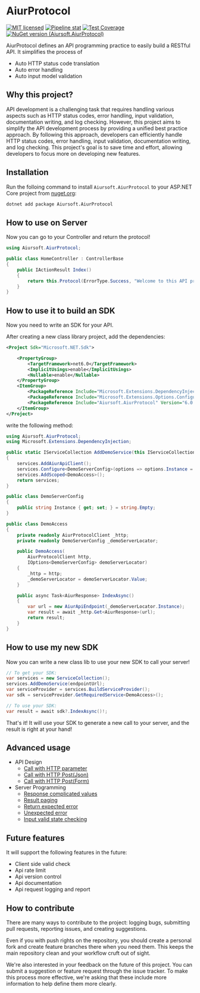 # AiurProtocol

[![MIT licensed](https://img.shields.io/badge/license-MIT-blue.svg)](https://gitlab.aiursoft.cn/aiursoft/aiurprotocol/-/blob/master/LICENSE)
[![Pipeline stat](https://gitlab.aiursoft.cn/aiursoft/aiurprotocol/badges/master/pipeline.svg)](https://gitlab.aiursoft.cn/aiursoft/aiurprotocol/-/pipelines)
[![Test Coverage](https://gitlab.aiursoft.cn/aiursoft/aiurprotocol/badges/master/coverage.svg)](https://gitlab.aiursoft.cn/aiursoft/aiurprotocol/-/pipelines)
[![NuGet version (Aiursoft.AiurProtocol)](https://img.shields.io/nuget/v/Aiursoft.AiurProtocol.svg)](https://www.nuget.org/packages/Aiursoft.AiurProtocol/)

AiurProtocol defines an API programming practice to easily build a RESTful API. It simplifies the process of 

* Auto HTTP status code translation
* Auto error handling
* Auto input model validation

## Why this project?

API development is a challenging task that requires handling various aspects such as HTTP status codes, error handling, input validation, documentation writing, and log checking. However, this project aims to simplify the API development process by providing a unified best practice approach. By following this approach, developers can efficiently handle HTTP status codes, error handling, input validation, documentation writing, and log checking. This project's goal is to save time and effort, allowing developers to focus more on developing new features.

## Installation

Run the folloing command to install `Aiursoft.AiurProtocol` to your ASP.NET Core project from [nuget.org](https://www.nuget.org/packages/Aiursoft.AiurProtocol/):

```bash
dotnet add package Aiursoft.AiurProtocol
```

## How to use on Server

Now you can go to your Controller and return the protocol!

```csharp
using Aiursoft.AiurProtocol;

public class HomeController : ControllerBase
{
    public IActionResult Index()
    {
        return this.Protocol(ErrorType.Success, "Welcome to this API project!");
    }
}
```

## How to use it to build an SDK

Now you need to write an SDK for your API.

After creating a new class library project, add the dependencies:

```xml
<Project Sdk="Microsoft.NET.Sdk">

    <PropertyGroup>
        <TargetFramework>net6.0</TargetFramework>
        <ImplicitUsings>enable</ImplicitUsings>
        <Nullable>enable</Nullable>
    </PropertyGroup>
    <ItemGroup>
        <PackageReference Include="Microsoft.Extensions.DependencyInjection.Abstractions" Version="6.0.0" />
        <PackageReference Include="Microsoft.Extensions.Options.ConfigurationExtensions" Version="6.0.0" />
        <PackageReference Include="Aiursoft.AiurProtocol" Version="6.0.0" />
    </ItemGroup>
</Project>
```

write the following method:

```csharp
using Aiursoft.AiurProtocol;
using Microsoft.Extensions.DependencyInjection;

public static IServiceCollection AddDemoService(this IServiceCollection services, string endPointUrl)
{
    services.AddAiurApiClient();
    services.Configure<DemoServerConfig>(options => options.Instance = endPointUrl);
    services.AddScoped<DemoAccess>();
    return services;
}

public class DemoServerConfig
{
    public string Instance { get; set; } = string.Empty;
}

public class DemoAccess
{
    private readonly AiurProtocolClient _http;
    private readonly DemoServerConfig _demoServerLocator;

    public DemoAccess(
        AiurProtocolClient http,
        IOptions<DemoServerConfig> demoServerLocator)
    {
        _http = http;
        _demoServerLocator = demoServerLocator.Value;
    }

    public async Task<AiurResponse> IndexAsync()
    {
        var url = new AiurApiEndpoint(_demoServerLocator.Instance);
        var result = await _http.Get<AiurResponse>(url);
        return result;
    }
}
```

## How to use my new SDK

Now you can write a new class lib to use your new SDK to call your server!

```csharp
// To get your SDK:
var services = new ServiceCollection();
services.AddDemoService(endpointUrl);
var serviceProvider = services.BuildServiceProvider();
var sdk = serviceProvider.GetRequiredService<DemoAccess>();

// To use your SDK:
var result = await sdk?.IndexAsync()!;
```

That's it! It will use your SDK to generate a new call to your server, and the result is right at your hand!

## Advanced usage

* API Design
  * [Call with HTTP parameter](./inop.md)
  * [Call with HTTP Post(Json)](./inop.md)
  * [Call with HTTP Post(Form)](./inop.md)
* Server Programming
  * [Response complicated values](./inop.md)
  * [Result paging](./inop.md)
  * [Return expected error](./inop.md)
  * [Unexpected error](./inop.md)
  * [Input valid state checking](./inop.md)

## Future features

It will support the following features in the future:

* Client side valid check
* Api rate limit
* Api version control
* Api documentation
* Api request logging and report

## How to contribute

There are many ways to contribute to the project: logging bugs, submitting pull requests, reporting issues, and creating suggestions.

Even if you with push rights on the repository, you should create a personal fork and create feature branches there when you need them. This keeps the main repository clean and your workflow cruft out of sight.

We're also interested in your feedback on the future of this project. You can submit a suggestion or feature request through the issue tracker. To make this process more effective, we're asking that these include more information to help define them more clearly.